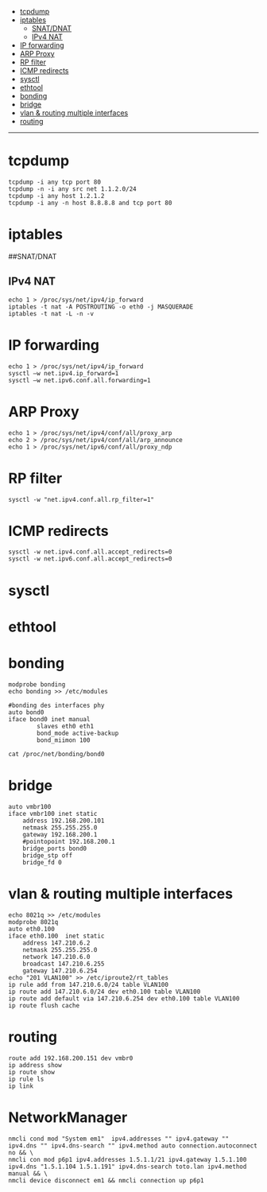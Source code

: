 <!-- TOC depth:6 withLinks:1 updateOnSave:1 -->

- [tcpdump](#tcpdump)
- [iptables](#iptables)
  - [SNAT/DNAT](#snatdnat)
  - [IPv4 NAT](#ipv4-nat)
- [IP forwarding](#ip-forwarding)
- [ARP Proxy](#arp-proxy)
- [RP filter](#rp-filter)
- [ICMP redirects](#icmp-redirects)
- [sysctl](#sysctl)
- [ethtool](#ethtool)
- [bonding](#bonding)
- [bridge](#bridge)
- [vlan & routing multiple interfaces](#vlan-routing-multiple-interfaces)
- [routing](#routing)

<!-- /TOC -->
****************************************

# tcpdump
    tcpdump -i any tcp port 80
    tcpdump -n -i any src net 1.1.2.0/24
    tcpdump -i any host 1.2.1.2
    tcpdump -i any -n host 8.8.8.8 and tcp port 80

# iptables
##SNAT/DNAT

## IPv4 NAT
    echo 1 > /proc/sys/net/ipv4/ip_forward
    iptables -t nat -A POSTROUTING -o eth0 -j MASQUERADE
    iptables -t nat -L -n -v

# IP forwarding
    echo 1 > /proc/sys/net/ipv4/ip_forward
    sysctl –w net.ipv4.ip_forward=1
    sysctl –w net.ipv6.conf.all.forwarding=1

# ARP Proxy
    echo 1 > /proc/sys/net/ipv4/conf/all/proxy_arp
    echo 2 > /proc/sys/net/ipv4/conf/all/arp_announce
    echo 1 > /proc/sys/net/ipv6/conf/all/proxy_ndp

# RP filter
    sysctl -w "net.ipv4.conf.all.rp_filter=1"

[Cisco Press Reverse Path Filtering]:(http://www.ciscopress.com/articles/article.asp?p=1725270)

# ICMP redirects
    sysctl -w net.ipv4.conf.all.accept_redirects=0
    sysctl -w net.ipv6.conf.all.accept_redirects=0

[Cisco Press ICMP redirects]:(http://www.cisco.com/c/en/us/support/docs/ip/routing-information-protocol-rip/13714-43.html)

# sysctl

# ethtool

# bonding
    modprobe bonding
    echo bonding >> /etc/modules

    #bonding des interfaces phy
    auto bond0
    iface bond0 inet manual
            slaves eth0 eth1
            bond_mode active-backup
            bond_miimon 100

    cat /proc/net/bonding/bond0

# bridge
    auto vmbr100
    iface vmbr100 inet static
        address 192.168.200.101
        netmask 255.255.255.0
        gateway 192.168.200.1
        #pointopoint 192.168.200.1
        bridge_ports bond0
        bridge_stp off
        bridge_fd 0

# vlan & routing multiple interfaces
    echo 8021q >> /etc/modules
    modprobe 8021q
    auto eth0.100
    iface eth0.100  inet static
        address 147.210.6.2
        netmask 255.255.255.0
        network 147.210.6.0
        broadcast 147.210.6.255
        gateway 147.210.6.254
    echo "201 VLAN100" >> /etc/iproute2/rt_tables
    ip rule add from 147.210.6.0/24 table VLAN100
    ip route add 147.210.6.0/24 dev eth0.100 table VLAN100
    ip route add default via 147.210.6.254 dev eth0.100 table VLAN100
    ip route flush cache

[See more]:(http://lartc.org/howto/)

# routing
    route add 192.168.200.151 dev vmbr0
    ip address show
    ip route show
    ip rule ls
    ip link

# NetworkManager
    nmcli cond mod "System em1"  ipv4.addresses "" ipv4.gateway "" ipv4.dns "" ipv4.dns-search "" ipv4.method auto connection.autoconnect no && \
    nmcli con mod p6p1 ipv4.addresses 1.5.1.1/21 ipv4.gateway 1.5.1.100 ipv4.dns "1.5.1.104 1.5.1.191" ipv4.dns-search toto.lan ipv4.method manual && \
    nmcli device disconnect em1 && nmcli connection up p6p1
